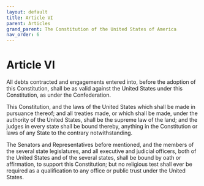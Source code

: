 ```yaml
---
layout: default
title: Article VI
parent: Articles
grand_parent: The Constitution of the United States of America
nav_order: 6
---
```


# Article VI

All debts contracted and engagements entered into, before the adoption of this Constitution, shall be as valid against the United States under this Constitution, as under the Confederation.

This Constitution, and the laws of the United States which shall be made in pursuance thereof; and all treaties made, or which shall be made, under the authority of the United States, shall be the supreme law of the land; and the judges in every state shall be bound thereby, anything in the Constitution or laws of any State to the contrary notwithstanding.

The Senators and Representatives before mentioned, and the members of the several state legislatures, and all executive and judicial officers, both of the United States and of the several states, shall be bound by oath or affirmation, to support this Constitution; but no religious test shall ever be required as a qualification to any office or public trust under the United States.